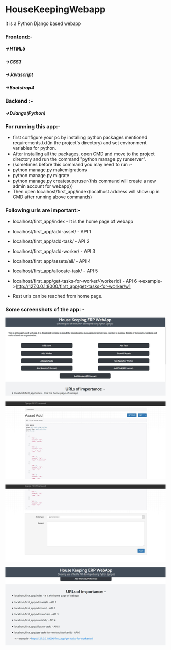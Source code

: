 # HouseKeepingWebapp
It is a Python Django based webapp

### Frontend:-
##### ->HTML5
##### ->CSS3
##### ->Javascript
##### ->Bootstrap4

### Backend :-
##### ->DJango(Python)

### For running this app:-
* first configure your pc by installing python packages mentioned requirements.txt(in the project's directory) and set environment variables for python.
* After installing all the packages, open CMD and move to the project directory and run the command "python manage.py runserver".
* (sometimes before this command you may need to run :-
* python manage.py makemigrations
* python manage.py migrate
* python manage.py createsuperuser{this command will create a new admin account for webapp})
* Then open localhost/first_app/index(localhost address will show up in CMD after running above commands)

### Following urls are important:-
* localhost/first_app/index - It is the home page of webapp
* localhost/first_app/add-asset/ - API 1
* localhost/first_app/add-task/ - API 2
* localhost/first_app/add-worker/ - API 3
* localhost/first_app/assets/all/ - API 4
* localhost/first_app/allocate-task/ - API 5
* localhost/first_app/get-tasks-for-worker/{workerid} - API 6    =>example->http://127.0.0.1:8000/first_app/get-tasks-for-worker/w1

* Rest urls can be reached from home page.

### Some screenshots of the app: -
![Capture1](https://github.com/shivamkalra13/HouseKeepingWebapp/blob/master/Capture1.JPG)

![Capture2](https://github.com/shivamkalra13/HouseKeepingWebapp/blob/master/Capture2.JPG)

![Capture3](https://github.com/shivamkalra13/HouseKeepingWebapp/blob/master/Capture3.JPG)

![Capture4](https://github.com/shivamkalra13/HouseKeepingWebapp/blob/master/Capture4.JPG)
